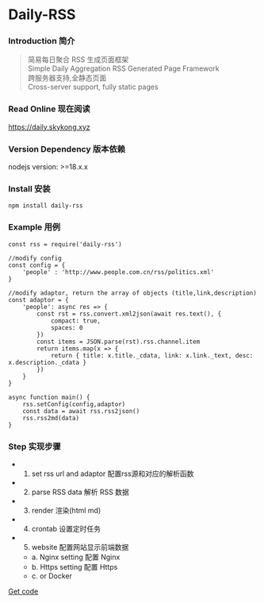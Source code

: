# Daily-RSS

### Introduction 简介

> 简易每日聚合 RSS 生成页面框架  
> Simple Daily Aggregation RSS Generated Page Framework  
> 跨服务器支持,全静态页面  
> Cross-server support, fully static pages

### Read Online 现在阅读

https://daily.skykong.xyz

### Version Dependency 版本依赖

nodejs version: >=18.x.x
 
### Install 安装

```
npm install daily-rss
```

### Example 用例

```
const rss = require('daily-rss')

//modify config
const config = {
    'people' : 'http://www.people.com.cn/rss/politics.xml'
}

//modify adaptor, return the array of objects (title,link,description)
const adaptor = {
    'people': async res => {
        const rst = rss.convert.xml2json(await res.text(), {
            compact: true,
            spaces: 0
        })
        const items = JSON.parse(rst).rss.channel.item
        return items.map(x => {
            return { title: x.title._cdata, link: x.link._text, desc: x.description._cdata }
        })
    }
}

async function main() {
    rss.setConfig(config,adaptor)
    const data = await rss.rss2json()
    rss.rss2md(data)
}
```

### Step 实现步骤

- 1. set rss url and adaptor 配置rss源和对应的解析函数
- 2. parse RSS data 解析 RSS 数据
- 3. render 渲染(html md)
- 4. crontab 设置定时任务
- 5. website 配置网站显示前端数据
  - a. Nginx setting 配置 Nginx
  - b. Https setting 配置 Https
  - c. or Docker

[Get code](https://github.com/kongnet/daily-rss)
